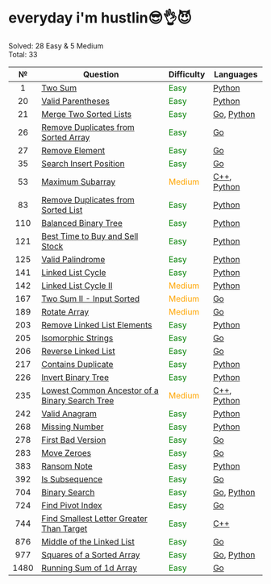 # everyday i'm hustlin😎👌😈

Solved: 28 Easy & 5 Medium  
Total: 33

|  №   | Question                                                                                                                                    | Difficulty                              | Languages                                                                                                                                                                                                  |
|:----:|---------------------------------------------------------------------------------------------------------------------------------------------|-----------------------------------------|------------------------------------------------------------------------------------------------------------------------------------------------------------------------------------------------------------|
|  1   | [Two Sum](https://leetcode.com/problems/two-sum/)                                                                                           | <span style="color:green">Easy<span>    | [Python](/problems/1.%20Two%20Sum/python/solve.py)                                                                                                                                                         |
|  20  | [Valid Parentheses](https://leetcode.com/problems/valid-parentheses/)                                                                       | <span style="color:green">Easy<span>    | [Python](/problems/20.%20Valid%20parentheses/python/solve.py)                                                                                                                                              |
|  21  | [Merge Two Sorted Lists](https://leetcode.com/problems/merge-two-sorted-lists/)                                                             | <span style="color:green">Easy<span>    | [Go](/problems/21.%20Merge%20Two%20Sorted%20Lists/golang/main.go), [Python](/problems/21.%20Merge%20Two%20Sorted%20Lists/python/solve.py)                                                                  |
|  26  | [Remove Duplicates from Sorted Array](https://leetcode.com/problems/remove-duplicates-from-sorted-array/)                                   | <span style="color:green">Easy<span>    | [Go](/problems/26.%20Remove%20Duplicates%20from%20Sorted%20Array/golang/main.go)                                                                                                                           |
|  27  | [Remove Element](https://leetcode.com/problems/remove-element/)                                                                             | <span style="color:green">Easy<span>    | [Go](/problems/27.%20Remove%20Element/golang/main.go)                                                                                                                                                      |
|  35  | [Search Insert Position](https://leetcode.com/problems/search-insert-position/)                                                             | <span style="color:green">Easy<span>    | [Go](/problems/35.%20Search%20Insert%20Position/golang/main.go)                                                                                                                                            |
|  53  | [Maximum Subarray](https://leetcode.com/problems/maximum-subarray/)                                                                         | <span style="color:orange">Medium<span> | [C++](/problems/53.%20Maximum%20Subarray/c++/main.cpp), [Python](/problems/53.%20Maximum%20Subarray/python/solve.py)                                                                                       |
|  83  | [Remove Duplicates from Sorted List](https://leetcode.com/problems/remove-duplicates-from-sorted-list/)                                     | <span style="color:green">Easy<span>    | [Python](/problems/83.%20Remove%20Duplicates%20from%20Sorted%20List/python/solve.py)                                                                                                                       |
| 110  | [Balanced Binary Tree](https://leetcode.com/problems/balanced-binary-tree/)                                                                 | <span style="color:green">Easy<span>    | [Python](/problems/110.%20Balanced%20Binary%20Tree/python/solve.py)                                                                                                                                        |
| 121  | [Best Time to Buy and Sell Stock](https://leetcode.com/problems/best-time-to-buy-and-sell-stock/)                                           | <span style="color:green">Easy<span>    | [Python](/problems/121.%20Best%20Time%20to%20Buy%20and%20Sell%20Stock/python/solve.py)                                                                                                                     |
| 125  | [Valid Palindrome](https://leetcode.com/problems/valid-palindrome/)                                                                         | <span style="color:green">Easy<span>    | [Python](/problems/125.%20Valid%20Palindrome/python/solve.py)                                                                                                                                              |
| 141  | [Linked List Cycle](https://leetcode.com/problems/linked-list-cycle/)                                                                       | <span style="color:green">Easy<span>    | [Python](/problems/141.%20Linked%20List%20Cycle/python/solve.py)                                                                                                                                           |
| 142  | [Linked List Cycle II](https://leetcode.com/problems/linked-list-cycle-ii/)                                                                 | <span style="color:orange">Medium<span> | [Python](/problems/142.%20Linked%20List%20Cycle%20II/python/solve.py)                                                                                                                                      |
| 167  | [Two Sum II - Input Sorted](https://leetcode.com/problems/two-sum-ii-input-array-is-sorted/)                                                | <span style="color:orange">Medium<span> | [Go](/problems/167.%20Two%20Sum%20II%20-%20Input%20Array%20Is%20Sorted/golang/main.go)                                                                                                                     |
| 189  | [Rotate Array](https://leetcode.com/problems/rotate-array/)                                                                                 | <span style="color:orange">Medium<span> | [Go](/problems/189.%20Rotate%20Array/golang/main.go)                                                                                                                                                       |
| 203  | [Remove Linked List Elements](https://leetcode.com/problems/remove-linked-list-elements/)                                                   | <span style="color:green">Easy<span>    | [Python](/problems/203.%20Remove%20Linked%20List%20Elements/python/solve.py)                                                                                                                               |
| 205  | [Isomorphic Strings](https://leetcode.com/problems/isomorphic-strings/)                                                                     | <span style="color:green">Easy<span>    | [Go](/problems/205.%20Isomorphic%20Strings/golang/main.go)                                                                                                                                                 |
| 206  | [Reverse Linked List](https://leetcode.com/problems/reverse-linked-list/)                                                                   | <span style="color:green">Easy<span>    | [Go](/problems/206.%20Reverse%20Linked%20List/golang/main.go)                                                                                                                                              |
| 217  | [Contains Duplicate](https://leetcode.com/problems/contains-duplicate/)                                                                     | <span style="color:green">Easy<span>    | [Python](/problems/217.%20Contains%20Duplicate/python/solve.py)                                                                                                                                            |
| 226  | [Invert Binary Tree](https://leetcode.com/problems/invert-binary-tree/)                                                                     | <span style="color:green">Easy<span>    | [Python](/problems/226.%20Invert%20Binary%20Tree/python/solve.py)                                                                                                                                          |
| 235  | [Lowest Common Ancestor of a Binary Search Tree](https://leetcode.com/problems/lowest-common-ancestor-of-a-binary-search-tree/description/) | <span style="color:orange">Medium<span> | [C++](/problems/235.%20Lowest%20Common%20Ancestor%20of%20a%20Binary%20Search%20Tree/c++/main.cpp), [Python](/problems/235.%20Lowest%20Common%20Ancestor%20of%20a%20Binary%20Search%20Tree/python/solve.py) |
| 242  | [Valid Anagram](https://leetcode.com/problems/valid-anagram/)                                                                               | <span style="color:green">Easy<span>    | [Python](/problems/242.%20Valid%20Anagram/python/solve.py)                                                                                                                                                 |
| 268  | [Missing Number](https://leetcode.com/problems/missing-number/)                                                                             | <span style="color:green">Easy<span>    | [Python](/problems/268.%20Missing%20Number/python/solve.py)                                                                                                                                                |
| 278  | [First Bad Version](https://leetcode.com/problems/first-bad-version/)                                                                       | <span style="color:green">Easy<span>    | [Go](/problems/278.%20First%20Bad%20Version/golang/main.go)                                                                                                                                                |
| 283  | [Move Zeroes](https://leetcode.com/problems/move-zeroes/)                                                                                   | <span style="color:green">Easy<span>    | [Go](/problems/283.%20Move%20Zeroes/golang/main.go)                                                                                                                                                        |
| 383  | [Ransom Note](https://leetcode.com/problems/ransom-note/)                                                                                   | <span style="color:green">Easy<span>    | [Python](/problems/383.%20Ransom%20Note/python/solve.py)                                                                                                                                                   |
| 392  | [Is Subsequence](https://leetcode.com/problems/is-subsequence/)                                                                             | <span style="color:green">Easy<span>    | [Go](/problems/392.%20Is%20Subsequence/golang/main.go)                                                                                                                                                     |
| 704  | [Binary Search](https://leetcode.com/problems/binary-search/)                                                                               | <span style="color:green">Easy<span>    | [Go](/problems/704.%20Binary%20Search/golang/main.go), [Python](/problems/704.%20Binary%20Search/python/solve.py)                                                                                          |
| 724  | [Find Pivot Index](https://leetcode.com/problems/find-pivot-index/)                                                                         | <span style="color:green">Easy<span>    | [Go](/problems/724.%20Find%20Pivot%20Index/golang/main.go)                                                                                                                                                 |
| 744  | [Find Smallest Letter Greater Than Target](https://leetcode.com/problems/find-smallest-letter-greater-than-target/)                         | <span style="color:green">Easy<span>    | [C++](/problems/744.%20Find%20Smallest%20Letter%20Greater%20Than%20Target/c++/main.cpp)                                                                                                                    |
| 876  | [Middle of the Linked List](https://leetcode.com/problems/middle-of-the-linked-list/)                                                       | <span style="color:green">Easy<span>    | [Go](/problems/876.%20Middle%20of%20the%20linked%20list/golang/main.go)                                                                                                                                    |
| 977  | [Squares of a Sorted Array](https://leetcode.com/problems/squares-of-a-sorted-array/)                                                       | <span style="color:green">Easy<span>    | [Go](/problems/977.%20Squares%20of%20a%20Sorted%20Array/golang/main.go), [Python](/problems/977.%20Squares%20of%20a%20Sorted%20Array/python/solve.py)                                                      |
| 1480 | [Running Sum of 1d Array](https://leetcode.com/problems/running-sum-of-1d-array/)                                                           | <span style="color:green">Easy<span>    | [Go](/problems/1480.%20Running%20Sum%20of%201d%20Array/golang/main.go)                                                                                                                                     |



